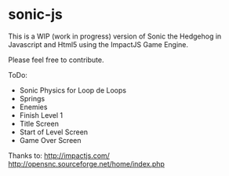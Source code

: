 # sonic-js
This is a WIP (work in progress) version of Sonic the Hedgehog in Javascript and Html5 using the ImpactJS Game Engine.

Please feel free to contribute. 

ToDo:
- Sonic Physics for Loop de Loops
- Springs
- Enemies
- Finish Level 1
- Title Screen
- Start of Level Screen
- Game Over Screen

Thanks to:
http://impactjs.com/
http://opensnc.sourceforge.net/home/index.php
